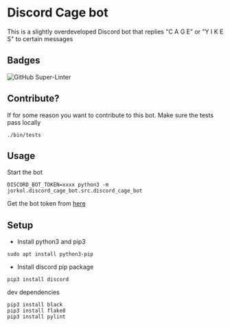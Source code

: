 # Discord Cage bot
This is a slightly overdeveloped Discord bot that replies "C A G E" or "Y I K E S" to certain messages

## Badges
![GitHub Super-Linter](https://github.com/JorSanders/discord_cage_bot/workflows/CI%2FCD/badge.svg)

## Contribute?
If for some reason you want to contribute to this bot. Make sure the tests pass locally
```shell
./bin/tests
```

## Usage
Start the bot
```shell
DISCORD_BOT_TOKEN=xxxx python3 -m jorkol.discord_cage_bot.src.discord_cage_bot
```

Get the bot token from [here](https://discord.com/developers/applications)

## Setup
- Install python3 and pip3
```shell
sudo apt install python3-pip
```
- Install discord pip package
```shell
pip3 install discord
```
dev dependencies
```shell
pip3 install black
pip3 install flake8
pip3 install pylint
```